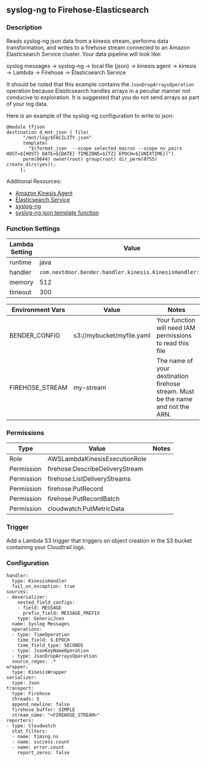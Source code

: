 ## syslog-ng to Firehose-Elasticsearch

### Description

Reads syslog-ng json data from a kinesis stream, performs data transformation,
and writes to a firehose stream connected to an Amazon Elasticsearch Service
cluster. Your data pipeline will look like:

syslog messages -> syslog-ng -> local file (json) -> kinesis agent -> kinesis
-> Lambda -> Firehose -> Elasticsearch Service


It should be noted that this example contains the `JsonDropArraysOperation`
operation because Elasticsearch handles arrays in a peculiar manner not
conducive to exploration. It is suggested that you do not send arrays as part
of your log data.

Here is an example of the syslog-ng configuration to write to json:

```
@module tfjson
destination d_mnt_json { file(
      "/mnt/log/$FACILITY.json"
      template(
        "$(format_json  --scope selected_macros --scope nv_pairs HOST=${HOST} DATE=${DATE} TIMEZONE=${TZ} EPOCH=${UNIXTIME})")
      perm(0644) owner(root) group(root) dir_perm(0755) create_dirs(yes));
     };
```


Additional Resources:

* [Amazon Kinesis Agent](https://github.com/awslabs/amazon-kinesis-agent)
* [Elasticsearch Service](https://aws.amazon.com/elasticsearch-service/)
* [syslog-ng](https://syslog-ng.org/)
* [syslog-ng json template function](https://www.balabit.com/documents/syslog-ng-ose-3.5-guides/en/syslog-ng-ose-guide-admin/html-single/index.html#reference-template-functions)

### Function Settings


| Lambda Setting | Value                                                      |
| -------------- | ---------------------------------------------------------- |
| runtime        | java                                                       |
| handler        | `com.nextdoor.bender.handler.kinesis.KinesisHandler::handler` |
| memory         | 512                                                        |
| timeout        | 300                                                        |

| Environment Vars | Value                     | Notes                        |
| ---------------- | ------------------------- | ---------------------------- |
| BENDER_CONFIG    | s3://mybucket/myfile.yaml | Your function will need IAM permissions to read this file |
| FIREHOSE_STREAM  | my-stream                 | The name of your destination firehose stream. Must be the name and not the ARN. |

### Permissions

| Type             | Value                           | Notes                  |
| ---------------- | ------------------------------- |----------------------- |
| Role             | AWSLambdaKinesisExecutionRole   |                        |
| Permission       | firehose:DescribeDeliveryStream |                        |
| Permission       | firehose:ListDeliveryStreams    |                        |
| Permission       | firehose:PutRecord              |                        |
| Permission       | firehose:PutRecordBatch         |                        |
| Permission       | cloudwatch:PutMetricData        |                        |

### Trigger
Add a Lambda S3 trigger that triggers on object creation in the S3 bucket
containing your Cloudtrail logs.

### Configuration

```
handler:
  type: KinesisHandler
  fail_on_exception: true
sources:
- deserializer:
    nested_field_configs:
    - field: MESSAGE
      prefix_field: MESSAGE_PREFIX
    type: GenericJson
  name: Syslog Messages
  operations:
  - type: TimeOperation
    time_field: $.EPOCH
    time_field_type: SECONDS
  - type: JsonKeyNameOperation
  - type: JsonDropArraysOperation
  source_regex: .*
wrapper:
  type: KinesisWrapper
serializer:
  type: Json
transport:
  type: Firehose
  threads: 5
  append_newline: false
  firehose_buffer: SIMPLE
  stream_name: "<FIREHOSE_STREAM>"
reporters:
- type: Cloudwatch
  stat_filters:
  - name: timing.ns
  - name: success.count
  - name: error.count
    report_zeros: false

```